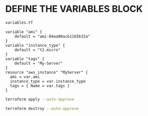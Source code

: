 # DEFINE THE VARIABLES BLOCK
```sh
variables.tf
```
```hcl
variable "ami" {
    default = "ami-04aa00acb1165b32a"
}
variable "instance_type" {
    default = "t2.micro"
}
variable "tags" {
    default = "My-Server"
}
resource "aws_instance" "MyServer" {
  ami = var.ami
  instance_type = var.instance_type
  tags = { Name = var.tags }
}
```
```sh
terraform apply --auto-approve
```
```sh
terraform destroy --auto-approve
```
